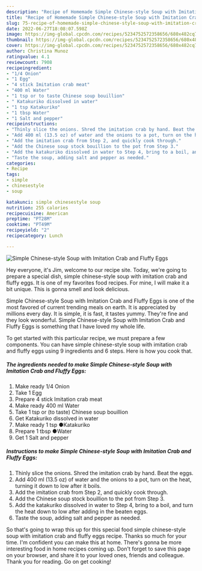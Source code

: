 ```yaml
---
description: "Recipe of Homemade Simple Chinese-style Soup with Imitation Crab and Fluffy Eggs"
title: "Recipe of Homemade Simple Chinese-style Soup with Imitation Crab and Fluffy Eggs"
slug: 75-recipe-of-homemade-simple-chinese-style-soup-with-imitation-crab-and-fluffy-eggs
date: 2022-06-27T18:08:07.598Z
image: https://img-global.cpcdn.com/recipes/5234752572358656/680x482cq70/simple-chinese-style-soup-with-imitation-crab-and-fluffy-eggs-recipe-main-photo.jpg
thumbnail: https://img-global.cpcdn.com/recipes/5234752572358656/680x482cq70/simple-chinese-style-soup-with-imitation-crab-and-fluffy-eggs-recipe-main-photo.jpg
cover: https://img-global.cpcdn.com/recipes/5234752572358656/680x482cq70/simple-chinese-style-soup-with-imitation-crab-and-fluffy-eggs-recipe-main-photo.jpg
author: Christina Munoz
ratingvalue: 4.1
reviewcount: 7908
recipeingredient:
- "1/4 Onion"
- "1 Egg"
- "4 stick Imitation crab meat"
- "400 ml Water"
- "1 tsp or to taste Chinese soup bouillion"
- " Katakuriko dissolved in water"
- "1 tsp Katakuriko"
- "1 tbsp Water"
- "1 Salt and pepper"
recipeinstructions:
- "Thinly slice the onions. Shred the imitation crab by hand. Beat the eggs."
- "Add 400 ml (13.5 oz) of water and the onions to a pot, turn on the heat, turning it down to low after it boils."
- "Add the imitation crab from Step 2, and quickly cook through."
- "Add the Chinese soup stock bouillion to the pot from Step 3."
- "Add the katakuriko dissolved in water to Step 4, bring to a boil, and turn the heat down to low after adding in the beaten eggs."
- "Taste the soup, adding salt and pepper as needed."
categories:
- Recipe
tags:
- simple
- chinesestyle
- soup

katakunci: simple chinesestyle soup 
nutrition: 255 calories
recipecuisine: American
preptime: "PT28M"
cooktime: "PT49M"
recipeyield: "2"
recipecategory: Lunch

---
```



![Simple Chinese-style Soup with Imitation Crab and Fluffy Eggs](https://img-global.cpcdn.com/recipes/5234752572358656/680x482cq70/simple-chinese-style-soup-with-imitation-crab-and-fluffy-eggs-recipe-main-photo.jpg)

Hey everyone, it's Jim, welcome to our recipe site. Today, we're going to prepare a special dish, simple chinese-style soup with imitation crab and fluffy eggs. It is one of my favorites food recipes. For mine, I will make it a bit unique. This is gonna smell and look delicious.



Simple Chinese-style Soup with Imitation Crab and Fluffy Eggs is one of the most favored of current trending meals on earth. It is appreciated by millions every day. It is simple, it is fast, it tastes yummy. They're fine and they look wonderful. Simple Chinese-style Soup with Imitation Crab and Fluffy Eggs is something that I have loved my whole life.


To get started with this particular recipe, we must prepare a few components. You can have simple chinese-style soup with imitation crab and fluffy eggs using 9 ingredients and 6 steps. Here is how you cook that.

<!--inarticleads1-->

##### The ingredients needed to make Simple Chinese-style Soup with Imitation Crab and Fluffy Eggs:

1. Make ready 1/4 Onion
1. Take 1 Egg
1. Prepare 4 stick Imitation crab meat
1. Make ready 400 ml Water
1. Take 1 tsp or (to taste) Chinese soup bouillion
1. Get  Katakuriko dissolved in water
1. Make ready 1 tsp ●Katakuriko
1. Prepare 1 tbsp ●Water
1. Get 1 Salt and pepper




<!--inarticleads2-->

##### Instructions to make Simple Chinese-style Soup with Imitation Crab and Fluffy Eggs:

1. Thinly slice the onions. Shred the imitation crab by hand. Beat the eggs.
1. Add 400 ml (13.5 oz) of water and the onions to a pot, turn on the heat, turning it down to low after it boils.
1. Add the imitation crab from Step 2, and quickly cook through.
1. Add the Chinese soup stock bouillion to the pot from Step 3.
1. Add the katakuriko dissolved in water to Step 4, bring to a boil, and turn the heat down to low after adding in the beaten eggs.
1. Taste the soup, adding salt and pepper as needed.




So that's going to wrap this up for this special food simple chinese-style soup with imitation crab and fluffy eggs recipe. Thanks so much for your time. I'm confident you can make this at home. There's gonna be more interesting food in home recipes coming up. Don't forget to save this page on your browser, and share it to your loved ones, friends and colleague. Thank you for reading. Go on get cooking!
